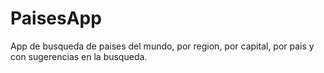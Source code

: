 # PaisesApp

App de busqueda de paises del mundo, por region, por capital, por pais y con sugerencias en la busqueda.

